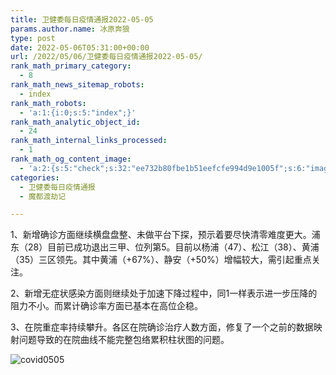 ```yaml
---
title: 卫健委每日疫情通报2022-05-05
params.author.name: 冰原奔狼
type: post
date: 2022-05-06T05:31:00+00:00
url: /2022/05/06/卫健委每日疫情通报2022-05-05/
rank_math_primary_category:
  - 8
rank_math_news_sitemap_robots:
  - index
rank_math_robots:
  - 'a:1:{i:0;s:5:"index";}'
rank_math_analytic_object_id:
  - 24
rank_math_internal_links_processed:
  - 1
rank_math_og_content_image:
  - 'a:2:{s:5:"check";s:32:"ee732b80fbe1b51eefcfe994d9e1005f";s:6:"images";a:0:{}}'
categories:
  - 卫健委每日疫情通报
  - 魔都渡劫记

---
```

1、新增确诊方面继续横盘盘整、未做平台下探，预示着要尽快清零难度更大。浦东（28）目前已成功退出三甲、位列第5。目前以杨浦（47）、松江（38）、黄浦（35）三区领先。其中黄浦（+67%）、静安（+50%）增幅较大，需引起重点关注。

2、新增无症状感染方面则继续处于加速下降过程中，同1一样表示进一步压降的阻力不小。而累计确诊率方面已基本在高位企稳。

3、在院重症率持续攀升。各区在院确诊治疗人数方面，修复了一个之前的数据映射问题导致的在院曲线不能完整包络累积柱状图的问题。

<img decoding="async" src="https://i0.wp.com/s2.loli.net/2022/05/06/LDAuJX3yf5hEMn8.jpg?w=640&#038;ssl=1" alt="covid0505" data-recalc-dims="1" />
